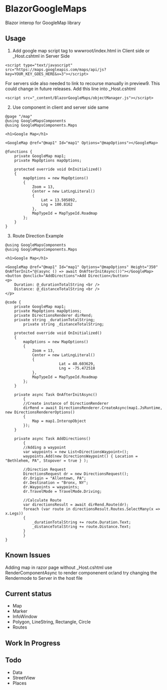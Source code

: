 # BlazorGoogleMaps
Blazor interop for GoogleMap library

## Usage
1. Add google map script tag to wwwroot/index.html in Client side or _Host.cshtml in Server Side
```
<script type="text/javascript" src="https://maps.googleapis.com/maps/api/js?key=YOUR_KEY_GOES_HERE&v=3"></script>
```
For servers side also needed to link to recourse manually in preview9. This could change in future releases. Add this line into _Host.cshtml
```
<script src="_content/BlazorGoogleMaps/objectManager.js"></script>
```

2. Use component in client and server side same
```
@page "/map"
@using GoogleMapsComponents
@using GoogleMapsComponents.Maps

<h1>Google Map</h1>

<GoogleMap @ref="@map1" Id="map1" Options="@mapOptions"></GoogleMap>

@functions {
	private GoogleMap map1;
	private MapOptions mapOptions;	

	protected override void OnInitialized()
	{
		mapOptions = new MapOptions()
		{
			Zoom = 13,
			Center = new LatLngLiteral()
			{
				Lat = 13.505892,
				Lng = 100.8162
			},
			MapTypeId = MapTypeId.Roadmap
		};
	}		
}
```
3. Route Direction Example
```
@using GoogleMapsComponents
@using GoogleMapsComponents.Maps

<h1>Google Map</h1>

<GoogleMap @ref="@map1" Id="map1" Options="@mapOptions" Height="350" OnAfterInit="@(async () => await OnAfterInitAsync())"></GoogleMap>
<button @onclick="AddDirections">Add Direction</button>
<p>
    Duration: @_durationTotalString <br />
    Distance: @_distanceTotalString <br />
</p>

@code {
	private GoogleMap map1;
	private MapOptions mapOptions;	
	private DirectionsRenderer dirRend;
	private string _durationTotalString;
    	private string _distanceTotalString;
    
	protected override void OnInitialized()
	{
		mapOptions = new MapOptions()
		{
			Zoom = 13,
			Center = new LatLngLiteral()
			{
                		Lat = 40.603629,
                		Lng = -75.472518
			},
			MapTypeId = MapTypeId.Roadmap
		};
	}

	private async Task OnAfterInitAsync()
    	{
		//Create instance of DirectionRenderer
		dirRend = await DirectionsRenderer.CreateAsync(map1.JsRuntime, new DirectionsRendererOptions()
		{
			Map = map1.InteropObject
		});
	}

	private async Task AddDirections()
    	{
		//Adding a waypoint
		var waypoints = new List<DirectionsWaypoint>();
		waypoints.Add(new DirectionsWaypoint() { Location = "Bethlehem, PA", Stopover = true } );

		//Direction Request
		DirectionsRequest dr = new DirectionsRequest();
		dr.Origin = "Allentown, PA";
		dr.Destination = "Bronx, NY";
		dr.Waypoints = waypoints;
		dr.TravelMode = TravelMode.Driving;
		
		//Calculate Route
		var directionsResult = await dirRend.Route(dr);
		foreach (var route in directionsResult.Routes.SelectMany(x => x.Legs))
		{
		    _durationTotalString += route.Duration.Text;
		    _distanceTotalString += route.Distance.Text;
		}
    	}		
}
```
## Known Issues
Adding map in razor page without _Host.cshtml use  RenderComponentAsync<T> to render componenent or/and try changing the Rendermode to Server in the host file

## Current status
* Map
* Marker
* InfoWindow
* Polygon, LineString, Rectangle, Circle
* Routes

## Work In Progress

## Todo
* Data 
* StreetView
* Places
